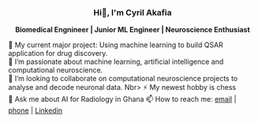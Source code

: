### <p align="center"> Hi👋, I'm Cyril Akafia </p>

**<p align="center"> Biomedical Engnineer | Junior ML Engineer | Neuroscience Enthusiast </p>** 

🔭 My current major project: Using machine learning to build QSAR application for drug discovery. <br>
🌱 I’m passionate about machine learning, artificial intelligence and computational neuroscience. <br>
👯 I’m looking to collaborate on computational neuroscience projects to analyse and decode neuronal data. Nbr>
⚡ My newest hobby is chess <br>
💬 Ask me about AI for Radiology in Ghana
📫 How to reach me: [email](kwakucyril@gmail.com) | [phone](+233545991704) | [Linkedin](https://www.linkedin.com/in/cyril-akafia/)
<!--
**cyrilakafia/cyrilakafia** is a ✨ _special_ ✨ repository because its `README.md` (this file) appears on your GitHub profile.

Here are some ideas to get you started:

- 🔭 I’m currently working on ...
- 🌱 I’m currently learning ...
- 👯 I’m looking to collaborate on ...
- 🤔 I’m looking for help with ...
- 💬 Ask me about ...
- 📫 How to reach me: ...
- 😄 Pronouns: ...
- ⚡ Fun fact: ...
-->
